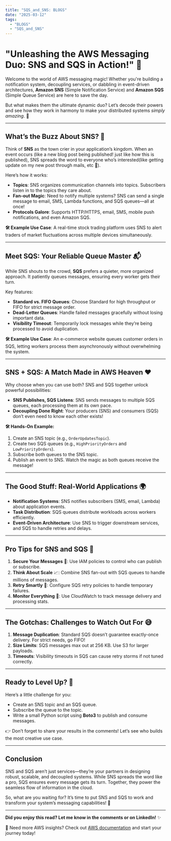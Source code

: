 ```yaml
---
title: "SQS_and_SNS: BLOGS"
date: "2025-03-12"
tags:
  - "BLOGS"
  - "SQS_and_SNS"
---
```


# **"Unleashing the AWS Messaging Duo: SNS and SQS in Action!"** 🚀

Welcome to the world of AWS messaging magic! Whether you're building a notification system, decoupling services, or dabbling in event-driven architectures, **Amazon SNS** (Simple Notification Service) and **Amazon SQS** (Simple Queue Service) are here to save the day.

But what makes them the ultimate dynamic duo? Let’s decode their powers and see how they work in harmony to make your distributed systems _simply amazing_. 🎉

---

## **What’s the Buzz About SNS?** 🐝

Think of **SNS** as the town crier in your application’s kingdom. When an event occurs (like a new blog post being published! just like how this is published), SNS spreads the word to everyone who’s interested(like getting update on my new post through mails, etc 👻).

Here’s how it works:

- **Topics**: SNS organizes communication channels into topics. Subscribers listen in to the topics they care about.
- **Fan-out Magic**: Need to notify multiple systems? SNS can send a single message to email, SMS, Lambda functions, and SQS queues—all at once!
- **Protocols Galore**: Supports HTTP/HTTPS, email, SMS, mobile push notifications, and even Amazon SQS.

**🛠️ Example Use Case**: A real-time stock trading platform uses SNS to alert traders of market fluctuations across multiple devices simultaneously.

---

## **Meet SQS: Your Reliable Queue Master** 📬

While SNS shouts to the crowd, **SQS** prefers a quieter, more organized approach. It patiently queues messages, ensuring every worker gets their turn.

Key features:

- **Standard vs. FIFO Queues**: Choose Standard for high throughput or FIFO for strict message order.
- **Dead-Letter Queues**: Handle failed messages gracefully without losing important data.
- **Visibility Timeout**: Temporarily lock messages while they’re being processed to avoid duplication.

**🛠️ Example Use Case**: An e-commerce website queues customer orders in SQS, letting workers process them asynchronously without overwhelming the system.

---

## **SNS + SQS: A Match Made in AWS Heaven** ❤️

Why choose when you can use both? SNS and SQS together unlock powerful possibilities:

- **SNS Publishes, SQS Listens**: SNS sends messages to multiple SQS queues, each processing them at its own pace.
- **Decoupling Done Right**: Your producers (SNS) and consumers (SQS) don’t even need to know each other exists!

**🛠️ Hands-On Example:**

1. Create an SNS topic (e.g., `OrderUpdatesTopic`).
2. Create two SQS queues (e.g., `HighPriorityOrders` and `LowPriorityOrders`).
3. Subscribe both queues to the SNS topic.
4. Publish an event to SNS. Watch the magic as both queues receive the message!

---

## **The Good Stuff: Real-World Applications** 🌍

- **Notification Systems**: SNS notifies subscribers (SMS, email, Lambda) about application events.
- **Task Distribution**: SQS queues distribute workloads across workers efficiently.
- **Event-Driven Architecture**: Use SNS to trigger downstream services, and SQS to handle retries and delays.

---

## **Pro Tips for SNS and SQS** 🎯

1. **Secure Your Messages** 🔐: Use IAM policies to control who can publish or subscribe.
2. **Think About Scale** 📈: Combine SNS fan-out with SQS queues to handle millions of messages.
3. **Retry Smartly** 🔄: Configure SQS retry policies to handle temporary failures.
4. **Monitor Everything** 👀: Use CloudWatch to track message delivery and processing stats.

---

## **The Gotchas: Challenges to Watch Out For** 😅

1. **Message Duplication**: Standard SQS doesn’t guarantee exactly-once delivery. For strict needs, go FIFO!
2. **Size Limits**: SQS messages max out at 256 KB. Use S3 for larger payloads.
3. **Timeouts**: Visibility timeouts in SQS can cause retry storms if not tuned correctly.

---

## **Ready to Level Up?** 🌟

Here’s a little challenge for you:

- Create an SNS topic and an SQS queue.
- Subscribe the queue to the topic.
- Write a small Python script using **Boto3** to publish and consume messages.

👉 Don’t forget to share your results in the comments! Let’s see who builds the most creative use case.

---

## **Conclusion**

SNS and SQS aren’t just services—they’re your partners in designing robust, scalable, and decoupled systems. While SNS spreads the word like a pro, SQS ensures every message gets its turn. Together, they power the seamless flow of information in the cloud.

So, what are you waiting for? It’s time to put SNS and SQS to work and transform your system’s messaging capabilities! 🚀

---

**Did you enjoy this read? Let me know in the comments or on LinkedIn!** ✨

🔗 Need more AWS insights? Check out [AWS documentation](https://aws.amazon.com/sns) and start your journey today!